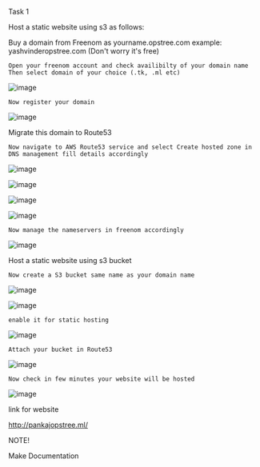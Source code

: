 Task 1

Host a static website using s3 as follows:

Buy a domain from Freenom as yourname.opstree.com
 example: yashvinderopstree.com (Don't worry it's free)

```
Open your freenom account and check availibilty of your domain name
Then select domain of your choice (.tk, .ml etc)
```
![image](images/1.png)

```
Now register your domain
```
![image](images/2.png)

Migrate this domain to Route53
```
Now navigate to AWS Route53 service and select Create hosted zone in DNS management fill details accordingly
```
![image](images/3.png)

![image](images/4.png)

![image](images/5.png)

![image](images/6.png)

```
Now manage the nameservers in freenom accordingly
```
![image](images/7.png)

Host a static website using s3 bucket

```
Now create a S3 bucket same name as your domain name
```
![image](images/8.png)

![image](images/9.png)

```
enable it for static hosting
```
![image](images/10.png)

```
Attach your bucket in Route53
```

![image](images/11.png)

```
Now check in few minutes your website will be hosted
```

![image](images/12.png)

link for website

http://pankajopstree.ml/

NOTE!

Make Documentation